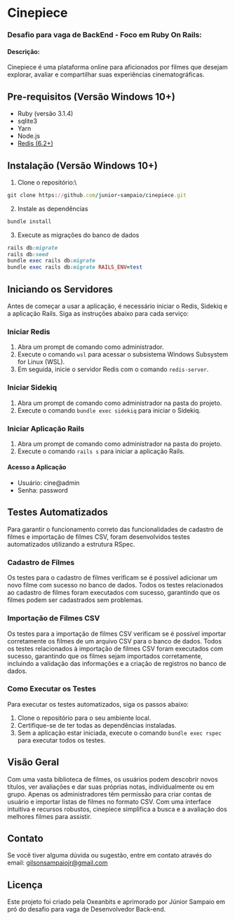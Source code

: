 # Cinepiece
### Desafio para vaga de BackEnd - Foco em Ruby On Rails:


#### Descrição:
Cinepiece é uma plataforma online para aficionados por filmes que desejam explorar, avaliar e compartilhar suas experiências cinematográficas.


## Pre-requisitos (Versão Windows 10+)
- Ruby (versão 3.1.4)
- sqlite3
- Yarn
- Node.js 
- [Redis (6.2+)](https://www.alura.com.br/artigos/redis-instalacao-primeiros-comandos)


## Instalação (Versão Windows 10+)
1. Clone o repositório:\
```ruby
git clone https://github.com/junior-sampaio/cinepiece.git
```

2. Instale as dependências
```ruby
bundle install
```

3. Execute as migrações do banco de dados
```ruby
rails db:migrate
rails db:seed
bundle exec rails db:migrate
bundle exec rails db:migrate RAILS_ENV=test
```


## Iniciando os Servidores

Antes de começar a usar a aplicação, é necessário iniciar o Redis, Sidekiq e a aplicação Rails. Siga as instruções abaixo para cada serviço:

### Iniciar Redis

1. Abra um prompt de comando como administrador.
2. Execute o comando `wsl` para acessar o subsistema Windows Subsystem for Linux (WSL).
3. Em seguida, inicie o servidor Redis com o comando `redis-server`.

### Iniciar Sidekiq
1. Abra um prompt de comando como administrador na pasta do projeto.
2. Execute o comando `bundle exec sidekiq` para iniciar o Sidekiq.

### Iniciar Aplicação Rails
1. Abra um prompt de comando como administrador na pasta do projeto.
2. Execute o comando `rails s` para iniciar a aplicação Rails.

#### Acesso a Aplicação
- Usuário: cine@admin
- Senha: password


## Testes Automatizados
Para garantir o funcionamento correto das funcionalidades de cadastro de filmes e importação de filmes CSV, foram desenvolvidos testes automatizados utilizando a estrutura RSpec.

### Cadastro de Filmes
Os testes para o cadastro de filmes verificam se é possível adicionar um novo filme com sucesso no banco de dados.
Todos os testes relacionados ao cadastro de filmes foram executados com sucesso, garantindo que os filmes podem ser cadastrados sem problemas.

### Importação de Filmes CSV
Os testes para a importação de filmes CSV verificam se é possível importar corretamente os filmes de um arquivo CSV para o banco de dados.
Todos os testes relacionados à importação de filmes CSV foram executados com sucesso, garantindo que os filmes sejam importados corretamente, incluindo a validação das informações e a criação de registros no banco de dados.


### Como Executar os Testes
Para executar os testes automatizados, siga os passos abaixo:

1. Clone o repositório para o seu ambiente local.
2. Certifique-se de ter todas as dependências instaladas.
3. Sem a aplicação estar iniciada, execute o comando `bundle exec rspec` para executar todos os testes.


## Visão Geral
Com uma vasta biblioteca de filmes, os usuários podem descobrir novos títulos, ver avaliações e dar suas próprias notas, individualmente ou em grupo. Apenas os administradores têm permissão para criar contas de usuário e importar listas de filmes no formato CSV. Com uma interface intuitiva e recursos robustos, cinepiece simplifica a busca e a avaliação dos melhores filmes para assistir.


## Contato
Se você tiver alguma dúvida ou sugestão, entre em contato através do email: gilsonsampaiojr@gmail.com 


## Licença
Este projeto foi criado pela Oxeanbits e aprimorado por Júnior Sampaio em pró do desafio para vaga de Desenvolvedor Back-end.
